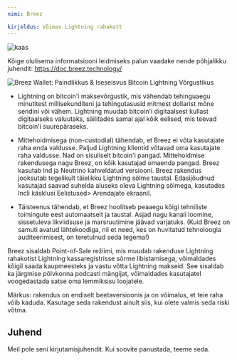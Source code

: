 ```yaml
---
nimi: Breez

kirjeldus: Võimas Lightning rahakott
---
```


![kaas](assets/cover.webp)

Kõige olulisema informatsiooni leidmiseks palun vaadake nende põhjalikku juhendit: https://doc.breez.technology/

![ Breez Wallet: Paindlikkus & Iseseisvus Bitcoin Lightning Võrgustikus ](https://youtu.be/Z_yiPM2gzk0)

- Lightning on bitcoin'i maksevõrgustik, mis vähendab tehinguaegu minutitest millisekunditeni ja tehingutasusid mitmest dollarist mõne sendini või vähem. Lightning muudab bitcoin'i digitaalsest kullast digitaalseks valuutaks, säilitades samal ajal kõik eelised, mis teevad bitcoin'i suurepäraseks.

- Mittehoidmisega (non-custodial) tähendab, et Breez ei võta kasutajate raha enda valdusse. Paljud Lightning klientid võtavad oma kasutajate raha valdusse. Nad on sisuliselt bitcoin'i pangad. Mittehoidmise rakendusega nagu Breez, on kõik kasutajad omaenda pangad. Breez kasutab lnd ja Neutrino kahveldatud versiooni. Breez rakendus jooksutab tegelikult täielikku Lightning sõlme taustal. Edasijõudnud kasutajad saavad suhelda aluseks oleva Lightning sõlmega, kasutades lncli käsklusi Eelistused> Arendajate ekraanil.

- Täisteenus tähendab, et Breez hoolitseb peaaegu kõigi tehniliste toimingute eest automaatselt ja taustal. Asjad nagu kanali loomine, sissetuleva likviidsuse ja marsruutimine jäävad varjatuks. (Kuid Breez on samuti avatud lähtekoodiga, nii et need, kes on huvitatud tehnoloogia auditeerimisest, on teretulnud seda tegema!)

Breez sisaldab Point-of-Sale režiimi, mis muudab rakenduse Lightning rahakotist Lightning kassaregistrisse sõrme libistamisega, võimaldades kõigil saada kaupmeesteks ja vastu võtta Lightning makseid. See sisaldab ka järgmise põlvkonna podcasti mängijat, võimaldades kasutajatel voogedastada satse oma lemmiksisu loojatele.

Märkus: rakendus on endiselt beetaversioonis ja on võimalus, et teie raha võib kaduda. Kasutage seda rakendust ainult siis, kui olete valmis seda riski võtma.

## Juhend

Meil pole seni kirjutamisjuhendit. Kui soovite panustada, teeme seda.